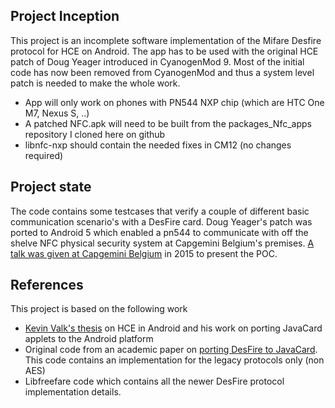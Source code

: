 

Project Inception
-----------------

This project is an incomplete software implementation of the Mifare Desfire protocol for HCE on Android.
The app has to be used with the original HCE patch of Doug Yeager introduced in CyanogenMod 9. Most of the
initial code has now been removed from CyanogenMod and thus a system level patch is needed to make the whole work.

* App will only work on phones with PN544 NXP chip (which are HTC One M7, Nexus S, ..)
* A patched NFC.apk will need to be built from the packages_Nfc_apps repository I cloned here on github
* libnfc-nxp should contain the needed fixes in CM12 (no changes required)

Project state
-------------

The code contains some testcases that verify a couple of different basic communication scenario's with a DesFire card. 
Doug Yeager's patch was ported to Android 5 which enabled a pn544 to communicate with off the shelve NFC physical security system at Capgemini Belgium's premises.
[A talk was given at Capgemini Belgium](https://github.com/jekkos/android-hce-desfire/blob/master/talk/Android%20internals%20-%20Nfc%20stack%20explorations.pptx?raw=true) in 2015 to present the POC.

References
----------

This project is based on the following work

* [Kevin Valk's thesis](https://github.com/kevinvalk/android-hce-framework) on HCE in Android and his work on porting JavaCard applets to the Android platform
* Original code from an academic paper on [porting DesFire to JavaCard](code.google.com/p/java-card-desfire-emulation). This code contains an implementation for the legacy protocols only (non AES)
* Libfreefare code which contains all the newer DesFire protocol implementation details.
